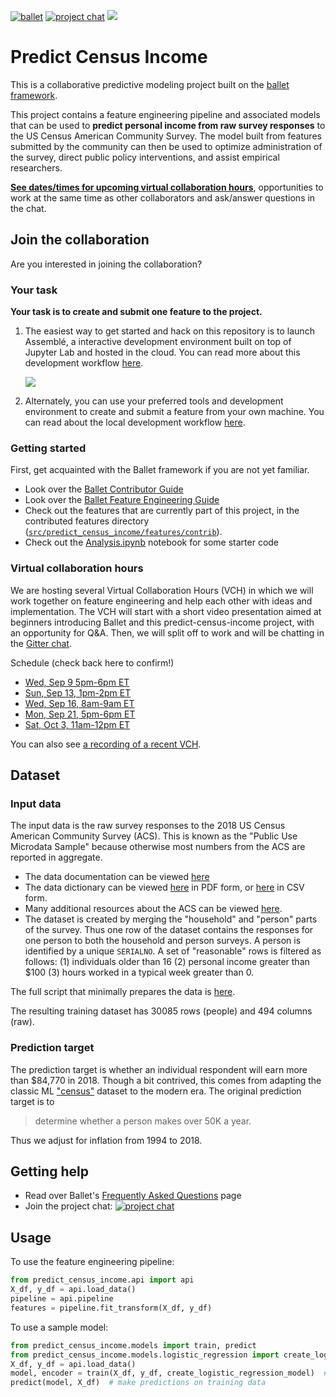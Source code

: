 [![ballet](https://img.shields.io/static/v1?label=built%20with&message=ballet&color=FCDD35)](https://github.com/HDI-Project/ballet)
[![project chat](https://badges.gitter.im/ballet-project/predict-census-income.svg)](https://gitter.im/ballet-project/predict-census-income?utm_source=badge&utm_medium=badge&utm_campaign=pr-badge)
<a href="https://mybinder.org/v2/gh/HDI-Project/ballet-predict-census-income/master?urlpath=lab" target="_blank" rel="nofollow"><img src="https://mybinder.org/badge_logo.svg" style="max-width:100%;"></a>

# Predict Census Income

This is a collaborative predictive modeling project built on the [ballet framework](https://github.com/HDI-Project/ballet).

This project contains a feature engineering pipeline and associated models that can be used to **predict personal income from raw survey responses** to the US Census American Community Survey. The model built from features submitted by the community can then be used to optimize administration of the survey, direct public policy interventions, and assist empirical researchers.

[**See dates/times for upcoming virtual collaboration hours**](#virtual-collaboration-hours), opportunities to work at the same time as other collaborators and ask/answer questions in the chat.

## Join the collaboration

Are you interested in joining the collaboration?

### Your task

**Your task is to create and submit one feature to the project.**

1. The easiest way to get started and hack on this repository is to launch Assemblé, a interactive development environment built on top of Jupyter Lab and hosted in the cloud. You can read more about this development workflow [here](https://hdi-project.github.io/ballet/contributor_guide.html#cloud-feature-development-workflow).

    <a href="https://mybinder.org/v2/gh/HDI-Project/ballet-predict-census-income/master?urlpath=lab" target="_blank" rel="nofollow" ><img src="https://mybinder.org/badge_logo.svg" style="max-width:100%;"></a>

2. Alternately, you can use your preferred tools and development environment to create and submit a feature from your own machine. You can read about the local development workflow [here](https://hdi-project.github.io/ballet/contributor_guide.html#local-feature-development-workflow).

### Getting started

First, get acquainted with the Ballet framework if you are not yet familiar.

- Look over the [Ballet Contributor Guide](https://hdi-project.github.io/ballet/contributor_guide.html)
- Look over the [Ballet Feature Engineering Guide](https://hdi-project.github.io/ballet/feature_engineering_guide.html)
- Check out the features that are currently part of this project, in the contributed features directory ([`src/predict_census_income/features/contrib`](src/predict_census_income/features/contrib)).
- Check out the [Analysis.ipynb](notebooks/Analysis.ipynb) notebook for some starter code

### Virtual collaboration hours

We are hosting several Virtual Collaboration Hours (VCH) in which we will work together on feature engineering and help each other with ideas and implementation. The VCH will start with a short video presentation aimed at beginners introducing Ballet and this predict-census-income project, with an opportunity for Q&A. Then, we will split off to work and will be chatting in the [Gitter chat](https://gitter.im/ballet-project/predict-census-income).

Schedule (check back here to confirm!)

- [Wed, Sep 9 5pm-6pm ET](./docs/vch-event-0.ics)
- [Sun, Sep 13, 1pm-2pm ET](./docs/vch-event-1.ics)
- [Wed, Sep 16, 8am-9am ET](./docs/vch-event-2.ics)
- [Mon, Sep 21, 5pm-6pm ET](./docs/vch-event-3.ics)
- [Sat, Oct 3, 11am-12pm ET](./docs/vch-event-4.ics)

You can also see [a recording of a recent VCH](https://www.youtube.com/watch?v=heeRkRtnN1s).

## Dataset

### Input data

The input data is the raw survey responses to the 2018 US Census American Community Survey (ACS). This is known as the "Public Use Microdata Sample" because otherwise most numbers from the ACS are reported in aggregate.

* The data documentation can be viewed [here](https://mit-dai-ballet.s3.amazonaws.com/census/ACS2018_PUMS_README.pdf)
* The data dictionary can be viewed [here](https://mit-dai-ballet.s3.amazonaws.com/census/PUMS_Data_Dictionary_2018.pdf) in PDF form, or [here](https://mit-dai-ballet.s3.amazonaws.com/census/PUMS_Data_Dictionary_2018.csv) in CSV form.
* Many additional resources about the ACS can be viewed [here](https://acsdatacommunity.prb.org/acs-data-products--resources/).
* The dataset is created by merging the "household" and "person" parts of the survey. Thus one row of the dataset contains the responses for one person to both the household and person surveys. A person is identified by a unique `SERIALNO`. A set of "reasonable" rows is filtered as follows: (1) individuals older than 16 (2) personal income greater than $100 (3) hours worked in a typical week greater than 0.

The full script that minimally prepares the data is [here](.bin/split/main.py).

The resulting training dataset has 30085 rows (people) and 494 columns (raw).

### Prediction target

The prediction target is whether an individual respondent will earn more than $84,770 in 2018. Though a bit contrived, this comes from adapting the classic ML ["census"](https://archive.ics.uci.edu/ml/datasets/Census+Income) dataset to the modern era. The original prediction target is to

> determine whether a person makes over 50K a year.

Thus we adjust for inflation from 1994 to 2018.

## Getting help

* Read over Ballet's [Frequently Asked Questions](https://hdi-project.github.io/ballet/faq.html) page
* Join the project chat:
    [![project chat](https://badges.gitter.im/ballet-project/predict-census-income.svg)](https://gitter.im/ballet-project/predict-census-income?utm_source=badge&utm_medium=badge&utm_campaign=pr-badge)

## Usage

To use the feature engineering pipeline:

```python
from predict_census_income.api import api
X_df, y_df = api.load_data()
pipeline = api.pipeline
features = pipeline.fit_transform(X_df, y_df)
```


To use a sample model:

```python
from predict_census_income.models import train, predict
from predict_census_income.models.logistic_regression import create_logistic_regression_model
X_df, y_df = api.load_data()
model, encoder = train(X_df, y_df, create_logistic_regression_model)  # loads the pipeline/encoder automatically
predict(model, X_df)  # make predictions on training data
```
